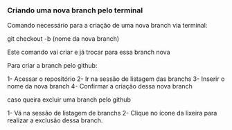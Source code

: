 ### Criando uma nova branch pelo terminal

Comando necessário para a criação de uma nova branch via terminal:


git checkout -b (nome da nova branch)

Este comando vai criar e já trocar para essa branch nova

Para criar a branch pelo github:

1- Acessar o repositório
2- Ir na sessão de listagem das branchs
3- Inserir o nome da nova branch
4- Confirmar a criação dessa nova branch


caso queira excluir uma branch pelo github

1- Vá na sessão de listagem de branchs
2- Clique no ícone da lixeira para realizar a exclusão dessa branch.